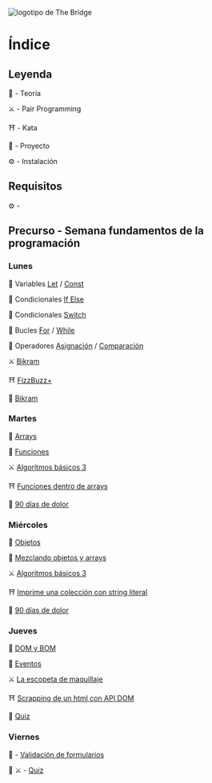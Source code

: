 ![logotipo de The Bridge](https://user-images.githubusercontent.com/27650532/77754601-e8365180-702b-11ea-8bed-5bc14a43f869.png  "logotipo de The Bridge")

# Índice

## Leyenda

:scroll: - Teoría

:crossed_swords: - Pair Programming

:shinto_shrine: - Kata

:european_castle: - Proyecto

:gear: - Instalación

## Requisitos

:gear: - []()

## Precurso - Semana fundamentos de la programación

### Lunes

:scroll: Variables [Let](https://www.w3schools.com/js/js_let.asp) / [Const](https://www.w3schools.com/js/js_const.asp)

:scroll: Condicionales [If Else](https://www.w3schools.com/js/js_if_else.asp)

:unicorn: Condicionales [Switch](https://www.w3schools.com/js/js_switch.asp)

:scroll: Bucles [For](https://www.w3schools.com/js/js_loop_for.asp) / [While](https://www.w3schools.com/js/js_loop_while.asp)

:scroll: Operadores [Asignación](https://www.w3schools.com/js/js_assignment.asp) / [Comparación](https://www.w3schools.com/js/js_comparisons.asp)

:crossed_swords: [Bikram]()

:shinto_shrine: [FizzBuzz+]()

:european_castle: [Bikram]()

###  Martes

:scroll: [Arrays](https://www.w3schools.com/js/js_arrays.asp)

:scroll: [Funciones]()

:crossed_swords: [Algoritmos básicos 3]()

:shinto_shrine: [Funciones dentro de arrays]()

:european_castle: [90 días de dolor]()

### Miércoles

:scroll: [Objetos]()

:scroll: [Mezclando objetos y arrays]()

:crossed_swords: [Algoritmos básicos 3]()

:shinto_shrine: [Imprime una colección con string literal]()

:european_castle: [90 días de dolor]()

### Jueves

:scroll: [DOM y BOM]()

:scroll: [Eventos]()

:crossed_swords: [La escopeta de maquillaje]()

:shinto_shrine: [Scrapping de un html con API DOM]()

:european_castle: [Quiz]()

### Viernes

:scroll: - [Validación de formularios]()

:european_castle: :crossed_swords: - [Quiz]()
